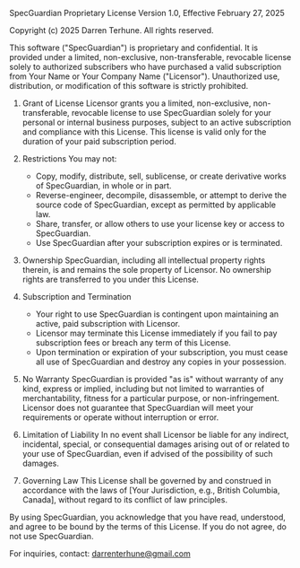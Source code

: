 SpecGuardian Proprietary License
Version 1.0, Effective February 27, 2025

Copyright (c) 2025 Darren Terhune. All rights reserved.

This software ("SpecGuardian") is proprietary and confidential. It is provided under a
limited, non-exclusive, non-transferable, revocable license solely to authorized
subscribers who have purchased a valid subscription from Your Name or Your Company
Name ("Licensor"). Unauthorized use, distribution, or modification of this software
is strictly prohibited.

1. Grant of License
   Licensor grants you a limited, non-exclusive, non-transferable, revocable license
   to use SpecGuardian solely for your personal or internal business purposes, subject
   to an active subscription and compliance with this License. This license is
   valid only for the duration of your paid subscription period.

2. Restrictions
   You may not:

   - Copy, modify, distribute, sell, sublicense, or create derivative works of
     SpecGuardian, in whole or in part.
   - Reverse-engineer, decompile, disassemble, or attempt to derive the source code
     of SpecGuardian, except as permitted by applicable law.
   - Share, transfer, or allow others to use your license key or access to SpecGuardian.
   - Use SpecGuardian after your subscription expires or is terminated.

3. Ownership
   SpecGuardian, including all intellectual property rights therein, is and remains
   the sole property of Licensor. No ownership rights are transferred to you under
   this License.

4. Subscription and Termination

   - Your right to use SpecGuardian is contingent upon maintaining an active, paid
     subscription with Licensor.
   - Licensor may terminate this License immediately if you fail to pay subscription
     fees or breach any term of this License.
   - Upon termination or expiration of your subscription, you must cease all use of
     SpecGuardian and destroy any copies in your possession.

5. No Warranty
   SpecGuardian is provided "as is" without warranty of any kind, express or implied,
   including but not limited to warranties of merchantability, fitness for a
   particular purpose, or non-infringement. Licensor does not guarantee that
   SpecGuardian will meet your requirements or operate without interruption or error.

6. Limitation of Liability
   In no event shall Licensor be liable for any indirect, incidental, special, or
   consequential damages arising out of or related to your use of SpecGuardian,
   even if advised of the possibility of such damages.

7. Governing Law
   This License shall be governed by and construed in accordance with the laws of
   [Your Jurisdiction, e.g., British Columbia, Canada], without regard to its
   conflict of law principles.

By using SpecGuardian, you acknowledge that you have read, understood, and agree to
be bound by the terms of this License. If you do not agree, do not use SpecGuardian.

For inquiries, contact: darrenterhune@gmail.com
